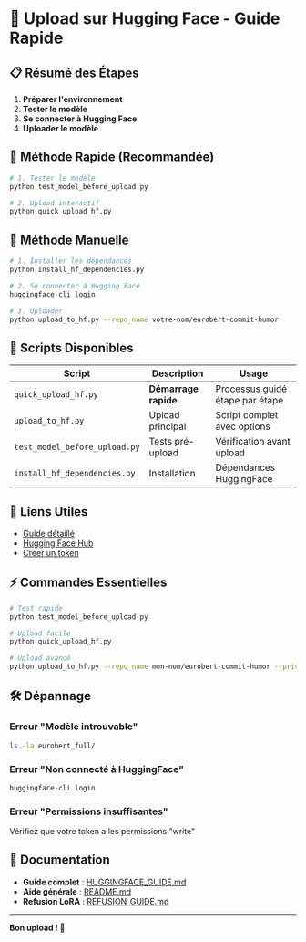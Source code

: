 # 🚀 Upload sur Hugging Face - Guide Rapide

## 📋 Résumé des Étapes

1. **Préparer l'environnement**
2. **Tester le modèle**
3. **Se connecter à Hugging Face**
4. **Uploader le modèle**

## 🎯 Méthode Rapide (Recommandée)

```bash
# 1. Tester le modèle
python test_model_before_upload.py

# 2. Upload interactif
python quick_upload_hf.py
```

## 🔧 Méthode Manuelle

```bash
# 1. Installer les dépendances
python install_hf_dependencies.py

# 2. Se connecter à Hugging Face
huggingface-cli login

# 3. Uploader
python upload_to_hf.py --repo_name votre-nom/eurobert-commit-humor
```

## 📁 Scripts Disponibles

| Script | Description | Usage |
|--------|-------------|--------|
| `quick_upload_hf.py` | **Démarrage rapide** | Processus guidé étape par étape |
| `upload_to_hf.py` | Upload principal | Script complet avec options |
| `test_model_before_upload.py` | Tests pré-upload | Vérification avant upload |
| `install_hf_dependencies.py` | Installation | Dépendances HuggingFace |

## 🔗 Liens Utiles

- [Guide détaillé](HUGGINGFACE_GUIDE.md)
- [Hugging Face Hub](https://huggingface.co)
- [Créer un token](https://huggingface.co/settings/tokens)

## ⚡ Commandes Essentielles

```bash
# Test rapide
python test_model_before_upload.py

# Upload facile
python quick_upload_hf.py

# Upload avancé
python upload_to_hf.py --repo_name mon-nom/eurobert-commit-humor --private
```

## 🛠️ Dépannage

### Erreur "Modèle introuvable"
```bash
ls -la eurobert_full/
```

### Erreur "Non connecté à HuggingFace"
```bash
huggingface-cli login
```

### Erreur "Permissions insuffisantes"
Vérifiez que votre token a les permissions "write"

## 📖 Documentation

- **Guide complet** : [HUGGINGFACE_GUIDE.md](HUGGINGFACE_GUIDE.md)
- **Aide générale** : [README.md](README.md)
- **Refusion LoRA** : [REFUSION_GUIDE.md](REFUSION_GUIDE.md)

---

**Bon upload ! 🎉**